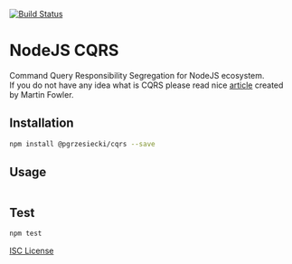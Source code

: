 [![Build Status](https://travis-ci.org/pgrzesiecki/node-cqrs.svg?branch=master)](https://travis-ci.org/pgrzesiecki/node-cqrs)

# NodeJS CQRS

Command Query Responsibility Segregation for NodeJS ecosystem.    
If you do not have any idea what is CQRS please read nice [article](https://martinfowler.com/bliki/CQRS.html) created by Martin Fowler.

## Installation

```sh
npm install @pgrzesiecki/cqrs --save
```

## Usage

```typescript
```

## Test
 
```sh
npm test
```

[ISC License](https://opensource.org/licenses/ISC)
